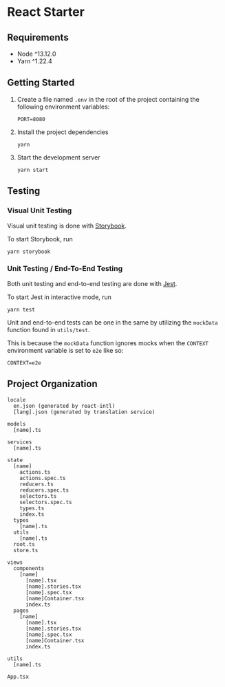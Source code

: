 # React Starter

## Requirements

- Node ^13.12.0
- Yarn ^1.22.4

## Getting Started

1.  Create a file named `.env` in the root of the project containing the following environment variables:

        PORT=8080

2.  Install the project dependencies

        yarn

3.  Start the development server

        yarn start

## Testing

### Visual Unit Testing

Visual unit testing is done with [Storybook](https://storybook.js.org).

To start Storybook, run

    yarn storybook

### Unit Testing / End-To-End Testing

Both unit testing and end-to-end testing are done with [Jest](https://jestjs.io).

To start Jest in interactive mode, run

    yarn test

Unit and end-to-end tests can be one in the same by utilizing the `mockData` function found in `utils/test`.

This is because the `mockData` function ignores mocks when the `CONTEXT` environment variable is set to `e2e` like so:

    CONTEXT=e2e

## Project Organization

```
locale
  en.json (generated by react-intl)
  [lang].json (generated by translation service)

models
  [name].ts

services
  [name].ts

state
  [name]
    actions.ts
    actions.spec.ts
    reducers.ts
    reducers.spec.ts
    selectors.ts
    selectors.spec.ts
    types.ts
    index.ts
  types
    [name].ts
  utils
    [name].ts
  root.ts
  store.ts

views
  components
    [name]
      [name].tsx
      [name].stories.tsx
      [name].spec.tsx
      [name]Container.tsx
      index.ts
  pages
    [name]
      [name].tsx
      [name].stories.tsx
      [name].spec.tsx
      [name]Container.tsx
      index.ts

utils
  [name].ts

App.tsx
```
